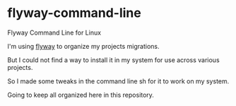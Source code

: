 flyway-command-line
===================

Flyway Command Line for Linux

I'm using [flyway](http://code.google.com/p/flyway/) to organize my projects migrations.

But I could not find a way to install it in my system for use across various projects.

So I made some tweaks in the command line sh for it to work on my system.

Going to keep all organized here in this repository.
